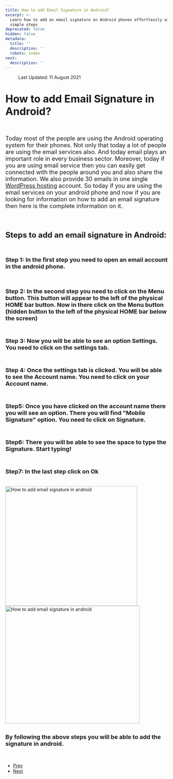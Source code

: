 ```yaml
---
title: How to add Email Signature in Android?
excerpt: >-
  Learn how to add an email signature on Android phones effortlessly with these
  simple steps
deprecated: false
hidden: false
metadata:
  title: ''
  description: ''
  robots: index
next:
  description: ''
---
```

<div class="page-header">
</div>
<dl class="article-info muted">
<dt class="article-info-term">
</dt>
<dd class="modified">
<span class="icon-calendar" aria-hidden="true"></span>
<time datetime="2021-08-11T11:04:03+00:00" itemprop="dateModified">
Last Updated: 11 August 2021 </time>
</dd>
</dl>
<div itemprop="articleBody">
<h1 dir="ltr"><span style="font-size: xx-large;"><strong>How to add Email Signature in Android? </strong></span></h1>
<span style="font-size: large;"><br/></span>
<p dir="ltr"><span style="font-size: large;">Today most of the people are using the Android operating system for their phones. Not only that today a lot of people are using the email services also. And today email plays an important role in every business sector. Moreover, today if you are using email service then you can easily get connected with the people around you and also share the information. We also provide 30 emails in one single <a title="WordPress hosting" href="https://www.hostingraja.in/hosting/wordpress-hosting/">WordPress hosting</a> account. So today if you are using the email services on your android phone and now if you are looking for information on how to add an email signature then here is the complete information on it. </span></p>
<span style="font-size: large;"><br/></span>
<h2 dir="ltr"><strong><span style="font-size: large;"><span style="font-size: x-large;">Steps to add an email signature in Android:</span> </span></strong></h2>
<strong><span style="font-size: large;"><br/></span></strong>
<p dir="ltr"><strong><span style="font-size: large;">Step 1: In the first step you need to open an email account in the android phone. <br/><br/><br/></span></strong></p>
<p dir="ltr"><strong><span style="font-size: large;">Step 2: In the second step you need to click on the Menu button. This button will appear to the left of the physical HOME bar button.  Now  in there click on the Menu button (hidden button to the left of the physical HOME bar below the screen)</span></strong></p>
<strong><span style="font-size: large;"><br/></span></strong>
<p dir="ltr"><strong><span style="font-size: large;">Step 3: Now you will be able to see an option Settings. You need to click on the settings tab. </span></strong></p>
<strong><span style="font-size: large;"><br/></span></strong>
<p dir="ltr"><strong><span style="font-size: large;">Step 4: Once the settings tab is clicked. You will be able to see the Account name. You need to click on your Account name.</span></strong></p>
<strong><span style="font-size: large;"><br/></span></strong>
<p dir="ltr"><strong><span style="font-size: large;">Step5:  Once you have clicked on the account name there you will see an option. There you will find "Mobile Signature" option. You need to click on Signature.</span></strong></p>
<strong><span style="font-size: large;"><br/></span></strong>
<p dir="ltr"><strong><span style="font-size: large;">Step6: There you will be able to see the space to type the Signature. Start typing!</span></strong></p>
<strong><span style="font-size: large;"><br/></span></strong>
<p dir="ltr"><strong><span style="font-size: large;">Step7: In the last step click on Ok</span></strong></p>
<span style="font-size: large;"><br/></span>
<div class="help-image-block"><img src="https://image.hostingraja.in/images/articles/email-help/how-to-add-email-signature-in-android-one.png" alt="How to add email signature in android" width="409" height="372" /> <img src="https://image.hostingraja.in/images/articles/email-help/how-to-add-email-signature-in-android-two.png" alt="How to add email signature in android" width="417" height="366" /><br/><br/></div>
<p dir="ltr"><strong><span style="font-size: large;">By following the above steps you will be able to add the signature in android.</span></strong></p>
<strong><span style="font-size: large;"><br/></span></strong> </div>
<ul class="pager pagenav">
<li class="previous">
<a class="hasTooltip" title="Emails How Tos" aria-label="Previous article: Emails How Tos" href="/docs/emails-how-tos" rel="prev">
<span class="icon-chevron-left" aria-hidden="true"></span> <span aria-hidden="true">Prev</span> </a>
</li>
<li class="next">
<a class="hasTooltip" title="How to do Email configuration for Windows?" aria-label="Next article: How to do Email configuration for Windows?" href="/docs/how-to-do-email-configuration-for-windows" rel="next">
<span aria-hidden="true">Next</span> <span class="icon-chevron-right" aria-hidden="true"></span> </a>
</li>
</ul>
</div>